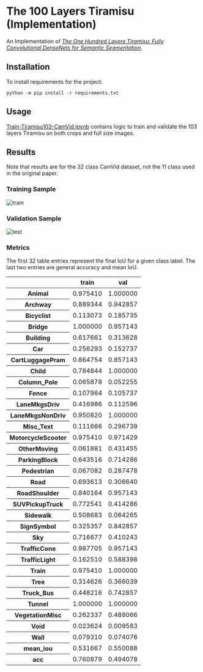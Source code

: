 # The 100 Layers Tiramisu (Implementation)

An Implementation of
_[The One Hundred Layers Tiramisu: Fully Convolutional DenseNets for Semantic Segmentation][100-layer-tiramisu]_.

[100-layer-tiramisu]: papers/the-100-layers-tiramisu.pdf

## Installation

To install requirements for the project:

```shell
python -m pip install -r requirements.txt
```

## Usage

[Train-Tiramisu103-CamVid.ipynb](Train-Tiramisu103-CamVid.ipynb) contains
logic to train and validate the 103 layers Tiramisu on both crops and full
size images.

## Results

Note that results are for the 32 class CamVid dataset, not the 11 class used
in the original paper. 

### Training Sample

![train](https://user-images.githubusercontent.com/2184469/45319559-b6bb6b00-b505-11e8-90d7-4fb10c2a79f0.png)

### Validation Sample

![test](https://user-images.githubusercontent.com/2184469/45319558-b6bb6b00-b505-11e8-9c9c-9433781850f7.png)

### Metrics

The first 32 table entries represent the final IoU  for a given class 
label. The last two entries are general accuracy and mean IoU.

<table>
  <thead>
    <tr>
      <th></th>
      <th>train</th>
      <th>val</th>
    </tr>
  </thead>
  <tbody>
    <tr>
      <th>Animal</th>
      <td>0.975410</td>
      <td>1.000000</td>
    </tr>
    <tr>
      <th>Archway</th>
      <td>0.889344</td>
      <td>0.942857</td>
    </tr>
    <tr>
      <th>Bicyclist</th>
      <td>0.113073</td>
      <td>0.185735</td>
    </tr>
    <tr>
      <th>Bridge</th>
      <td>1.000000</td>
      <td>0.957143</td>
    </tr>
    <tr>
      <th>Building</th>
      <td>0.617661</td>
      <td>0.313628</td>
    </tr>
    <tr>
      <th>Car</th>
      <td>0.256293</td>
      <td>0.152737</td>
    </tr>
    <tr>
      <th>CartLuggagePram</th>
      <td>0.864754</td>
      <td>0.857143</td>
    </tr>
    <tr>
      <th>Child</th>
      <td>0.784844</td>
      <td>1.000000</td>
    </tr>
    <tr>
      <th>Column_Pole</th>
      <td>0.065878</td>
      <td>0.052255</td>
    </tr>
    <tr>
      <th>Fence</th>
      <td>0.107964</td>
      <td>0.105737</td>
    </tr>
    <tr>
      <th>LaneMkgsDriv</th>
      <td>0.416986</td>
      <td>0.112596</td>
    </tr>
    <tr>
      <th>LaneMkgsNonDriv</th>
      <td>0.950820</td>
      <td>1.000000</td>
    </tr>
    <tr>
      <th>Misc_Text</th>
      <td>0.111666</td>
      <td>0.296739</td>
    </tr>
    <tr>
      <th>MotorcycleScooter</th>
      <td>0.975410</td>
      <td>0.971429</td>
    </tr>
    <tr>
      <th>OtherMoving</th>
      <td>0.061881</td>
      <td>0.431455</td>
    </tr>
    <tr>
      <th>ParkingBlock</th>
      <td>0.643516</td>
      <td>0.714286</td>
    </tr>
    <tr>
      <th>Pedestrian</th>
      <td>0.067082</td>
      <td>0.287478</td>
    </tr>
    <tr>
      <th>Road</th>
      <td>0.693613</td>
      <td>0.306640</td>
    </tr>
    <tr>
      <th>RoadShoulder</th>
      <td>0.840164</td>
      <td>0.957143</td>
    </tr>
    <tr>
      <th>SUVPickupTruck</th>
      <td>0.772541</td>
      <td>0.414286</td>
    </tr>
    <tr>
      <th>Sidewalk</th>
      <td>0.508683</td>
      <td>0.064265</td>
    </tr>
    <tr>
      <th>SignSymbol</th>
      <td>0.325357</td>
      <td>0.842857</td>
    </tr>
    <tr>
      <th>Sky</th>
      <td>0.716677</td>
      <td>0.410243</td>
    </tr>
    <tr>
      <th>TrafficCone</th>
      <td>0.987705</td>
      <td>0.957143</td>
    </tr>
    <tr>
      <th>TrafficLight</th>
      <td>0.162510</td>
      <td>0.588398</td>
    </tr>
    <tr>
      <th>Train</th>
      <td>0.975410</td>
      <td>1.000000</td>
    </tr>
    <tr>
      <th>Tree</th>
      <td>0.314626</td>
      <td>0.366039</td>
    </tr>
    <tr>
      <th>Truck_Bus</th>
      <td>0.448216</td>
      <td>0.742857</td>
    </tr>
    <tr>
      <th>Tunnel</th>
      <td>1.000000</td>
      <td>1.000000</td>
    </tr>
    <tr>
      <th>VegetationMisc</th>
      <td>0.262337</td>
      <td>0.488066</td>
    </tr>
    <tr>
      <th>Void</th>
      <td>0.023624</td>
      <td>0.009583</td>
    </tr>
    <tr>
      <th>Wall</th>
      <td>0.079310</td>
      <td>0.074076</td>
    </tr>
    <tr>
      <th>mean_iou</th>
      <td>0.531667</td>
      <td>0.550088</td>
    </tr>
    <tr>
      <th>acc</th>
      <td>0.760879</td>
      <td>0.494078</td>
    </tr>
  </tbody>
</table>
